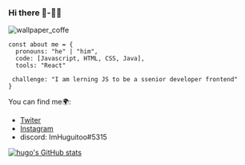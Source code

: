 ### Hi there 👋-👨‍💻

![wallpaper_coffe](https://user-images.githubusercontent.com/105953757/178099650-e17ef1f2-7da0-4541-aac8-7252d96ed589.jpg)

```JS
const about me = {
  pronouns: "he" | "him",
  code: [Javascript, HTML, CSS, Java],
  tools: "React"
  
 challenge: "I am lerning JS to be a ssenior developer frontend"
}
```
You can find me🌍:
- [Twiter](https://twitter.com/HugoLuq83042999)
- [Instagram](https://www.instagram.com/hugoluquee/)
- discord: ImHuguitoo#5315

[![hugo's GitHub stats](https://github-readme-stats.vercel.app/api?username=HugoluquePerez)](https://github.com/anuraghazra/github-readme-stats)

<!--
**HugoLuquePerez/HugoLuquePerez** is a ✨ _special_ ✨ repository because its `README.md` (this file) appears on your GitHub profile.

Here are some ideas to get you started:

- 🔭 I’m currently working on ...
- 🌱 I’m currently learning ...
- 👯 I’m looking to collaborate on ...
- 🤔 I’m looking for help with ...
- 💬 Ask me about ...
- 📫 How to reach me: ...
- 😄 Pronouns: ...
- ⚡ Fun fact: ...
-->
